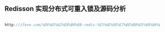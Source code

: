 

## Redisson 实现分布式可重入锁及源码分析

```java

http://ifeve.com/%E6%85%A2%E8%B0%88-redis-%E5%AE%9E%E7%8E%B0%E5%88%86%E5%B8%83%E5%BC%8F%E9%94%81-%E4%BB%A5%E5%8F%8A-redisson-%E6%BA%90%E7%A0%81%E8%A7%A3%E6%9E%90/
```



